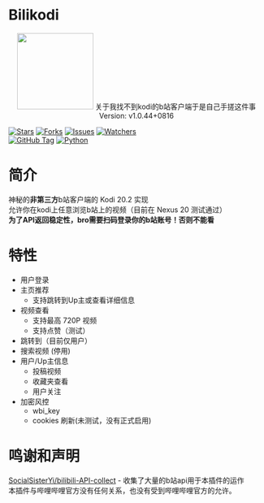 # Bilikodi

<center>
<img src="https://raw.github.com/Toad114514/plugin.video.bilikodi/refs/heads/main/icon.png" width="150" height="150"/>
关于我找不到kodi的b站客户端于是自己手搓这件事<br>
Version: v1.0.44+0816
</center>

[![Stars](https://img.shields.io/github/stars/Toad114514/plugin.video.bilikodi.svg)](https://github.com/Toad114514/plugin.video.bilikodi/status)
[![Forks](https://img.shields.io/github/forks/Toad114514/plugin.video.bilikodi.svg)](https://github.com/Toad114514/Toad114514/network/members)
[![Issues](https://img.shields.io/github/issues/Toad114514/plugin.video.bilikodi.svg)](https://github.com/Toad114514/plugin.video.bilikodi/issues)
[![Watchers](https://img.shields.io/github/watchers/Toad114514/plugin.video.bilikodi.svg)](https://github.com/Toad114514/plugin.video.bilikodi/watchers)<br>
[![GitHub Tag](https://img.shields.io/github/v/tag/toad114514/plugin.video.bilikodi)](https://github.com/Toad114514/plugin.video.bilikodi/releases)
[![Python](https://img.shields.io/badge/language-Python%203-blue.svg)](https://www.python.org)
# 简介
神秘的**非第三方**b站客户端的 Kodi 20.2 实现  
允许你在kodi上任意浏览b站上的视频（目前在 Nexus 20 测试通过）  
**为了API返回稳定性，bro需要扫码登录你的b站账号！否则不能看**
# 特性
 - 用户登录
 - 主页推荐
   - 支持跳转到Up主或查看详细信息
 - 视频查看
   - 支持最高 720P 视频
   - 支持点赞（测试）
 - 跳转到（目前仅用户）
 - 搜索视频 (停用)
 - 用户/Up主信息
   - 投稿视频
   - 收藏夹查看
   - 用户关注
 - 加密风控
   - wbi_key
   - cookies 刷新(未测试，没有正式启用)
# 鸣谢和声明
[SocialSisterYi/bilibili-API-collect](https://github.com/SocialSisterYi/bilibili-API-collect) - 收集了大量的b站api用于本插件的运作  
本插件与哔哩哔哩官方没有任何关系，也没有受到哔哩哔哩官方的允许。  